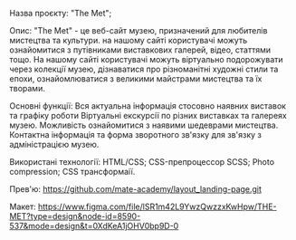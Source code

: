 Назва проєкту:
"The Met";

Опис:
"The Met" - це веб-сайт музею, призначений для любителів мистецтва та культури. на нашому сайті користувачі можуть ознайомитися з путівниками виставкових галерей, відео, статтями тощо. На нашому сайті користувачі можуть віртуально подорожувати через колекції музею, дізнаватися про різноманітні художні стили та епохи, ознайомлюватися з великими майстрами мистецтва та їх творами.

Основні функції:
Вся актуальна інформація стосовно наявних виставок та графіку роботи
Віртуальні екскурсії по різних виставках та галереях музею.
Можливість ознайомитися з наявими шедеврами мистецтва.
Контактна інформація та форма зворотного зв'язку для зв'язку з адміністрацією музею.

Використані технології:
HTML/CSS;
СSS-препроцессор SCSS;
Photo compression;
CSS трансформаії.

Прев'ю:
https://github.com/mate-academy/layout_landing-page.git

Макет:
https://www.figma.com/file/lSR1m42L9YwzQwzzxKwHpw/THE-MET?type=design&node-id=8590-537&mode=design&t=0XdKeA1jOHV0bp9D-0



